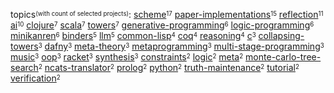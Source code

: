 topics<sup><sub>(with count of selected projects)</sub></sup>:
[scheme](https://github.com/search?q=repo%3Ametareflection%2Fsynthesis-scheme+repo%3Anamin%2Flisp-variations+repo%3Anamin%2Fblond+repo%3Anamin%2Fbrown+repo%3ATiarkRompf%2Fcollapsing-towers+repo%3Anamin%2Frop+repo%3Anamin%2Frefl-instr+repo%3Anamin%2FCommunication-Bootstrapping-v1+repo%3Anamin%2Fpink+repo%3Anamin%2Fclpsmt-miniKanren+repo%3Anamin%2Fstaged-miniKanren+repo%3Anamin%2Flms-black+repo%3Areadevalprintlove%2Fblack+repo%3Anamin%2Flambdajam+repo%3Anamin%2Fclpset-miniKanren+repo%3Anamin%2FleanTAP+repo%3Anamin%2Finc&type=repositories)<sup><sub>17</sub></sup>
[paper-implementations](https://github.com/search?q=repo%3Anamin%2Feurisclo+repo%3Anamin%2Frelaxed-machines+repo%3Anamin%2Fsimple-tracing-jit+repo%3Anamin%2Freflective-towers+repo%3Anamin%2Fblond+repo%3Anamin%2Fbrown+repo%3Anamin%2Fhallucinations+repo%3Anamin%2FGETFOL+repo%3Anamin%2FCommunication-Bootstrapping-v1+repo%3Anamin%2Fsteps+repo%3Areadevalprintlove%2Fblack+repo%3Anamin%2Fclpset-miniKanren+repo%3Anamin%2Fminikanren-confo+repo%3Anamin%2Flogically+repo%3Anamin%2Finc&type=repositories)<sup><sub>15</sub></sup>
[reflection](https://github.com/search?q=repo%3Anamin%2Flisp-variations+repo%3Anamin%2Fsimple-tracing-jit+repo%3Anamin%2Freflective-towers+repo%3Anamin%2Fblond+repo%3Anamin%2Fbrown+repo%3ATiarkRompf%2Fcollapsing-towers+repo%3Anamin%2FGETFOL+repo%3Anamin%2Frop+repo%3Anamin%2Frefl-instr+repo%3Anamin%2Flms-black+repo%3Areadevalprintlove%2Fblack&type=repositories)<sup><sub>11</sub></sup>
[ai](https://github.com/search?q=user%253AOoriData%2Buser%253Ajosephwilk%2Buser%253Ametareflection%2Buser%253Anamin%2Buser%253Asquaredtechnologies+topic%3Aai+fork%3Atrue&type=repositories)<sup><sub>10</sub></sup>
[clojure](https://github.com/search?q=repo%3Anamin%2Fsteps+repo%3Anamin%2Fminikanren-confo+repo%3Anamin%2Flogically+repo%3Anamin%2FleanTAP+repo%3Anamin%2Fcore.logic+repo%3Aclojure%2Fcore.logic+repo%3Anamin%2Fmetasolfeggio&type=repositories)<sup><sub>7</sub></sup>
[scala](https://github.com/search?q=repo%3Anamin%2Flisp-variations+repo%3ATiarkRompf%2Fcollapsing-towers+repo%3Anamin%2Funsound+repo%3Anamin%2Flms-verify+repo%3Ascala-lms%2Ftutorials+repo%3Anamin%2Flms-black+repo%3Ascalastyle%2Fscalastyle&type=repositories)<sup><sub>7</sub></sup>
[towers](https://github.com/search?q=repo%3Anamin%2Freflective-towers+repo%3Anamin%2Fblond+repo%3Anamin%2Fbrown+repo%3ATiarkRompf%2Fcollapsing-towers+repo%3Anamin%2Fpink+repo%3Anamin%2Flms-black+repo%3Areadevalprintlove%2Fblack&type=repositories)<sup><sub>7</sub></sup>
[generative-programming](https://github.com/search?q=repo%3ATiarkRompf%2Fcollapsing-towers+repo%3Anamin%2Fpink+repo%3Anamin%2Fstaged-miniKanren+repo%3Anamin%2Flms-verify+repo%3Ascala-lms%2Ftutorials+repo%3Anamin%2Flms-black&type=repositories)<sup><sub>6</sub></sup>
[logic-programming](https://github.com/search?q=repo%3Anamin%2FGETFOL+repo%3Anamin%2Fclpsmt-miniKanren+repo%3Anamin%2Fclpset-miniKanren+repo%3Anamin%2Flogically+repo%3Anamin%2Fcore.logic+repo%3Aclojure%2Fcore.logic&type=repositories)<sup><sub>6</sub></sup>
[minikanren](https://github.com/search?q=user%253Anamin%2Buser%253Awebyrd+topic%3Aminikanren+fork%3Atrue&type=repositories)<sup><sub>6</sub></sup>
[binders](https://github.com/search?q=repo%3Anamin%2Fminikanren-confo+repo%3Anamin%2Flogically+repo%3Anamin%2Fcore.logic+repo%3Anamin%2Fdafny-sandbox+repo%3Aclojure%2Fcore.logic&type=repositories)<sup><sub>5</sub></sup>
[llm](https://github.com/search?q=repo%3AFloridSleeves%2FLLMDebugger+repo%3AOoriData%2FToolio+repo%3Ametareflection%2Fllm-mysteries+repo%3ABaranziniLab%2FKG_RAG+repo%3Anamin%2Fllm-verified-with-monte-carlo-tree-search&type=repositories)<sup><sub>5</sub></sup>
[common-lisp](https://github.com/search?q=user%253Anamin+topic%3Acommon-lisp+fork%3Atrue&type=repositories)<sup><sub>4</sub></sup>
[coq](https://github.com/search?q=user%253Amit-plv%2Buser%253Anamin+topic%3Acoq+fork%3Atrue&type=repositories)<sup><sub>4</sub></sup>
[reasoning](https://github.com/search?q=user%253AIBM%2Buser%253Anamin+topic%3Areasoning+fork%3Atrue&type=repositories)<sup><sub>4</sub></sup>
[c](https://github.com/search?q=user%253Anamin%2Buser%253Ascala-lms+topic%3Ac+fork%3Atrue&type=repositories)<sup><sub>3</sub></sup>
[collapsing-towers](https://github.com/search?q=repo%3ATiarkRompf%2Fcollapsing-towers+repo%3Anamin%2Fpink+repo%3Anamin%2Flms-black&type=repositories)<sup><sub>3</sub></sup>
[dafny](https://github.com/search?q=user%253Anamin+topic%3Adafny+fork%3Atrue&type=repositories)<sup><sub>3</sub></sup>
[meta-theory](https://github.com/search?q=user%253Anamin+topic%3Ameta-theory+fork%3Atrue&type=repositories)<sup><sub>3</sub></sup>
[metaprogramming](https://github.com/search?q=repo%3ATiarkRompf%2Fcollapsing-towers+repo%3Anamin%2Fpink+repo%3Anamin%2Flogically&type=repositories)<sup><sub>3</sub></sup>
[multi-stage-programming](https://github.com/search?q=user%253Anamin%2Buser%253Ascala-lms+topic%3Amulti-stage-programming+fork%3Atrue&type=repositories)<sup><sub>3</sub></sup>
[music](https://github.com/search?q=repo%3Ajosephwilk%2Fmusical-creativity+repo%3Aovertone%2Fovertone+repo%3Anamin%2Fmetasolfeggio&type=repositories)<sup><sub>3</sub></sup>
[oop](https://github.com/search?q=user%253Anamin+topic%3Aoop+fork%3Atrue&type=repositories)<sup><sub>3</sub></sup>
[racket](https://github.com/search?q=user%253Anamin%2Buser%253Apycket%2Buser%253Awebyrd+topic%3Aracket+fork%3Atrue&type=repositories)<sup><sub>3</sub></sup>
[synthesis](https://github.com/search?q=user%253Ametareflection%2Buser%253Anamin+topic%3Asynthesis+fork%3Atrue&type=repositories)<sup><sub>3</sub></sup>
[constraints](https://github.com/search?q=user%253Anamin+topic%3Aconstraints+fork%3Atrue&type=repositories)<sup><sub>2</sub></sup>
[logic](https://github.com/search?q=user%253AIBM%2Buser%253Anamin+topic%3Alogic+fork%3Atrue&type=repositories)<sup><sub>2</sub></sup>
[meta](https://github.com/search?q=user%253Anamin+topic%3Ameta+fork%3Atrue&type=repositories)<sup><sub>2</sub></sup>
[monte-carlo-tree-search](https://github.com/search?q=user%253Ametareflection%2Buser%253Anamin+topic%3Amonte-carlo-tree-search+fork%3Atrue&type=repositories)<sup><sub>2</sub></sup>
[ncats-translator](https://github.com/search?q=user%253Anamin%2Buser%253Awebyrd+topic%3Ancats-translator+fork%3Atrue&type=repositories)<sup><sub>2</sub></sup>
[prolog](https://github.com/search?q=user%253Anamin+topic%3Aprolog+fork%3Atrue&type=repositories)<sup><sub>2</sub></sup>
[python](https://github.com/search?q=user%253Anamin%2Buser%253Asquaredtechnologies+topic%3Apython+fork%3Atrue&type=repositories)<sup><sub>2</sub></sup>
[truth-maintenance](https://github.com/search?q=user%253Ametareflection%2Buser%253Anamin+topic%3Atruth-maintenance+fork%3Atrue&type=repositories)<sup><sub>2</sub></sup>
[tutorial](https://github.com/search?q=user%253Anamin%2Buser%253Ascala-lms+topic%3Atutorial+fork%3Atrue&type=repositories)<sup><sub>2</sub></sup>
[verification](https://github.com/search?q=user%253Anamin+topic%3Averification+fork%3Atrue&type=repositories)<sup><sub>2</sub></sup>
